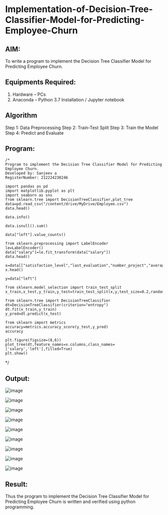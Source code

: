 # Implementation-of-Decision-Tree-Classifier-Model-for-Predicting-Employee-Churn

## AIM:
To write a program to implement the Decision Tree Classifier Model for Predicting Employee Churn.

## Equipments Required:
1. Hardware – PCs
2. Anaconda – Python 3.7 Installation / Jupyter notebook

## Algorithm
Step 1: Data Preprocessing
Step 2: Train-Test Split
Step 3: Train the Model
Step 4: Predict and Evaluate

## Program:
```
/*
Program to implement the Decision Tree Classifier Model for Predicting Employee Churn.
Developed by: Sanjeev a
RegisterNumber: 212224230246
```
```
import pandas as pd
import matplotlib.pyplot as plt
import seaborn as sns
from sklearn.tree import DecisionTreeClassifier,plot_tree
data=pd.read_csv("/content/drive/MyDrive/Employee.csv")
data.head()
```
```
data.info()
```
```
data.isnull().sum()
```
```
data["left"].value_counts()
```
```
from sklearn.preprocessing import LabelEncoder
le=LabelEncoder()
data["salary"]=le.fit_transform(data["salary"])
data.head()
```
```
x=data[["satisfaction_level","last_evaluation","number_project","average_montly_hours","time_spend_company"]]
x.head()
```
```
y=data["left"]
```
```
from sklearn.model_selection import train_test_split
x_train,x_test,y_train,y_test=train_test_split(x,y,test_size=0.2,random_state=100)
```
```
from sklearn.tree import DecisionTreeClassifier
dt=DecisionTreeClassifier(criterion="entropy")
dt.fit(x_train,y_train)
y_pred=dt.predict(x_test)
```
```
from sklearn import metrics
accuracy=metrics.accuracy_score(y_test,y_pred)
accuracy
```
```
plt.figure(figsize=(8,6))
plot_tree(dt,feature_names=x.columns,class_names=['salary','left'],filled=True)
plt.show()
```
*/


## Output:

![image](https://github.com/user-attachments/assets/9874bdd2-b7b3-4f2f-b3d9-89c55d881b88)

![image](https://github.com/user-attachments/assets/5c4e0a5d-f632-4164-a456-30a9a66705e5)

![image](https://github.com/user-attachments/assets/daf0461a-10ad-4dce-bcd1-4e43ccaef185)

![image](https://github.com/user-attachments/assets/603e5ded-a428-469a-8c11-be97f74209f4)

![image](https://github.com/user-attachments/assets/5598f19c-d140-40d3-8c5b-c3be67db6d59)

![image](https://github.com/user-attachments/assets/36e3b3fe-b26a-492f-accf-79f518dc4462)

![image](https://github.com/user-attachments/assets/70d4bca4-d9d6-4fef-861a-84d356e537f0)

![image](https://github.com/user-attachments/assets/380bc1b9-e600-45b3-9114-702804eb2a8e)

![image](https://github.com/user-attachments/assets/6f95b234-10fc-4eb7-bcbe-511d2ab41632)


## Result:
Thus the program to implement the  Decision Tree Classifier Model for Predicting Employee Churn is written and verified using python programming.
